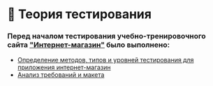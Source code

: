 # 📖 Теория тестирования  
### Перед началом тестирования учебно-тренировочного сайта ["Интернет-магазин"](https://qa.demoshopping.ru) было выполнено:
- [Определение методов, типов и уровней тестирования для приложения интернет-магазин](https://docs.google.com/spreadsheets/d/1qUpzLxbe97v8zGmFfauiVV1azHkw0VpT/edit?gid=1962539014#gid=1962539014)  
- [Анализ требований и макета](https://docs.google.com/spreadsheets/d/1o38dphu7rFGiAanQ1cleNHUG5k5IsVr0dGEQLSys5jo/edit?usp=share_link)
